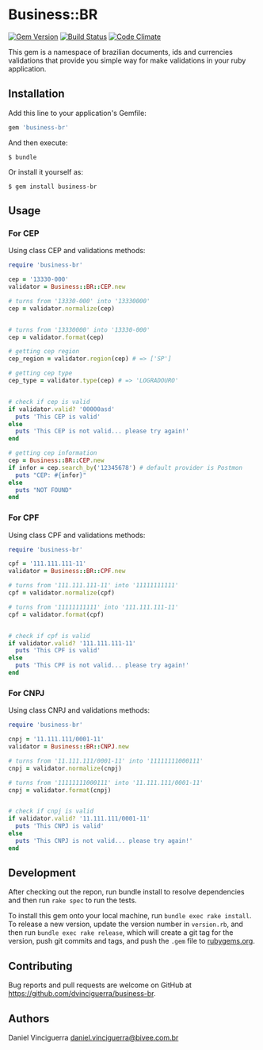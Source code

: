 # Business::BR

[![Gem Version](https://badge.fury.io/rb/business-br.svg)](https://badge.fury.io/rb/business-br)
[![Build Status](https://travis-ci.org/dvinciguerra/business-br.svg?branch=master)](https://travis-ci.org/dvinciguerra/business-br)
[![Code Climate](https://codeclimate.com/github/dvinciguerra/business-br/badges/gpa.svg)](https://codeclimate.com/github/dvinciguerra/business-br)

This gem is a namespace of brazilian documents, ids and currencies validations that provide you simple
way for make validations in your ruby application.


## Installation

Add this line to your application's Gemfile:

```ruby
gem 'business-br'
```

And then execute:

    $ bundle

Or install it yourself as:

    $ gem install business-br

## Usage


### For CEP

Using class CEP and validations methods:

```ruby
require 'business-br'

cep = '13330-000'
validator = Business::BR::CEP.new

# turns from '13330-000' into '13330000'
cep = validator.normalize(cep)


# turns from '13330000' into '13330-000'
cep = validator.format(cep)

# getting cep region
cep_region = validator.region(cep) # => ['SP']

# getting cep type
cep_type = validator.type(cep) # => 'LOGRADOURO'


# check if cep is valid
if validator.valid? '00000asd'
  puts 'This CEP is valid'
else 
  puts 'This CEP is not valid... please try again!'
end

# getting cep information
cep = Business::BR::CEP.new 
if infor = cep.search_by('12345678') # default provider is Postmon
  puts "CEP: #{infor}"
else
  puts "NOT FOUND"
end
```


### For CPF

Using class CPF and validations methods:

```ruby
require 'business-br'

cpf = '111.111.111-11'
validator = Business::BR::CPF.new

# turns from '111.111.111-11' into '11111111111'
cpf = validator.normalize(cpf)

# turns from '11111111111' into '111.111.111-11'
cpf = validator.format(cpf)


# check if cpf is valid
if validator.valid? '111.111.111-11'
  puts 'This CPF is valid'
else 
  puts 'This CPF is not valid... please try again!'
end
```


### For CNPJ

Using class CNPJ and validations methods:

```ruby
require 'business-br'

cnpj = '11.111.111/0001-11'
validator = Business::BR::CNPJ.new

# turns from '11.111.111/0001-11' into '11111111000111'
cnpj = validator.normalize(cnpj)

# turns from '11111111000111' into '11.111.111/0001-11'
cnpj = validator.format(cnpj)


# check if cnpj is valid
if validator.valid? '11.111.111/0001-11'
  puts 'This CNPJ is valid'
else 
  puts 'This CNPJ is not valid... please try again!'
end
```


## Development

After checking out the repon, run bundle install to resolve dependencies and then run `rake spec` to run the tests.

To install this gem onto your local machine, run `bundle exec rake install`. To release a new version, update the version number in `version.rb`, and then run `bundle exec rake release`, which will create a git tag for the version, push git commits and tags, and push the `.gem` file to [rubygems.org](https://rubygems.org).

## Contributing

Bug reports and pull requests are welcome on GitHub at https://github.com/dvinciguerra/business-br.


## Authors

Daniel Vinciguerra <daniel.vinciguerra@bivee.com.br>
